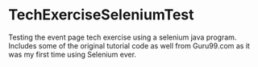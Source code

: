 # TechExerciseSeleniumTest
Testing the event page tech exercise using a selenium java program. Includes some of the original tutorial code as well from Guru99.com as it was my first time using Selenium ever.
